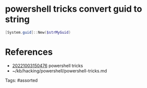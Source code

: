 # powershell tricks convert guid to string
```powershell
[System.guid]::New($strMyGuid)
```

# References
- [20221003150476](/zet/20221003150476/README.md) powershell tricks
- ~/kb/hacking/powershell/powershell-tricks.md

Tags:
    #assorted
